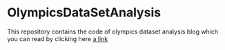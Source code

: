 # OlympicsDataSetAnalysis

 This repository contains the code of olympics dataset analysis blog which you can read by clicking here
 [a link]( https://shubhamrsingh.blogspot.com/2020/12/past-olympics-data-analysis.html)
